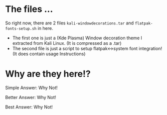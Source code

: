 # The files ...
So right now, there are 2 files `kali-windowdecorations.tar` and `flatpak-fonts-setup.sh` in here.
- The first one is just a (Kde Plasma) Window decoration theme I extracted from Kali Linux. (It is compressed as a .tar)
- The second file is just a script to setup flatpak<->system font integration! (It does contain usage Instructions)

# Why are they here!?
Simple Answer: Why Not!

Better Answer: Why Not!

Best Answer: Why Not!
